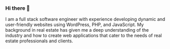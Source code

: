 ### Hi there 👋
I am a full stack software engineer with experience developing dynamic and user-friendly websites using WordPress, PHP, and JavaScript. My background in real estate has given me a deep understanding of the industry and how to create web applications that cater to the needs of real estate professionals and clients.



<!--
**JDBorges187/JDBorges187** is a ✨ _special_ ✨ repository because its `README.md` (this file) appears on your GitHub profile.

Here are some ideas to get you started:

- 🔭 I’m currently working on ...
- 🌱 I’m currently learning ...
- 👯 I’m looking to collaborate on ...
- 🤔 I’m looking for help with ...
- 💬 Ask me about ...
- 📫 How to reach me: ...
- 😄 Pronouns: ...
- ⚡ Fun fact: ...
-->
